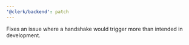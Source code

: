 ```yaml
---
'@clerk/backend': patch
---
```


Fixes an issue where a handshake would trigger more than intended in development.
